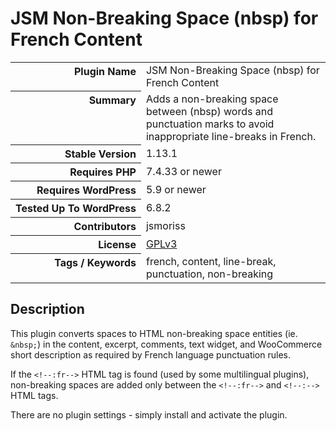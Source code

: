 <h1>JSM Non-Breaking Space (nbsp) for French Content</h1>

<table>
<tr><th align="right" valign="top" nowrap>Plugin Name</th><td>JSM Non-Breaking Space (nbsp) for French Content</td></tr>
<tr><th align="right" valign="top" nowrap>Summary</th><td>Adds a non-breaking space between (nbsp) words and punctuation marks to avoid inappropriate line-breaks in French.</td></tr>
<tr><th align="right" valign="top" nowrap>Stable Version</th><td>1.13.1</td></tr>
<tr><th align="right" valign="top" nowrap>Requires PHP</th><td>7.4.33 or newer</td></tr>
<tr><th align="right" valign="top" nowrap>Requires WordPress</th><td>5.9 or newer</td></tr>
<tr><th align="right" valign="top" nowrap>Tested Up To WordPress</th><td>6.8.2</td></tr>
<tr><th align="right" valign="top" nowrap>Contributors</th><td>jsmoriss</td></tr>
<tr><th align="right" valign="top" nowrap>License</th><td><a href="https://www.gnu.org/licenses/gpl.txt">GPLv3</a></td></tr>
<tr><th align="right" valign="top" nowrap>Tags / Keywords</th><td>french, content, line-break, punctuation, non-breaking</td></tr>
</table>

<h2>Description</h2>

<p>This plugin converts spaces to HTML non-breaking space entities (ie. <code>&amp;nbsp;</code>) in the content, excerpt, comments, text widget, and WooCommerce short description as required by French language punctuation rules.</p>

<p>If the <code>&lt;!--:fr--&gt;</code> HTML  tag is found (used by some multilingual plugins), non-breaking spaces are added only between the <code>&lt;!--:fr--&gt;</code> and <code>&lt;!--:--&gt;</code> HTML tags.</p>

<p>There are no plugin settings - simply install and activate the plugin.</p>

